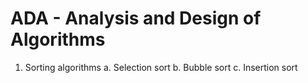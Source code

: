 # ADA - Analysis and Design of Algorithms
1. Sorting algorithms
	a. Selection sort
	b. Bubble sort
	c. Insertion sort
